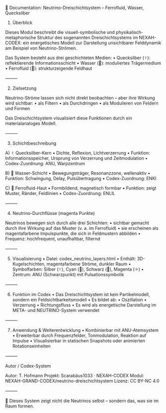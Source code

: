 🧬 Documentation: Neutrino-Dreischichtsystem – Ferrofluid, Wasser, Quecksilber

1. Überblick

Dieses Modul beschreibt die visuell-symbolische und physikalisch-metaphorische Struktur des sogenannten Dreischichtsystems im NEXAH-CODEX: ein energetisches Modell zur Darstellung unsichtbarer Felddynamik am Beispiel von Neutrino-Strömen.

Das System besteht aus drei geschichteten Medien:
	•	Quecksilber (☿): reflektierende Informationsschicht
	•	Wasser (🌊): moduliertes Trägermedium
	•	Ferrofluid (🧫): strukturzeigende Feldhaut

⸻

2. Zielsetzung

Neutrino-Ströme lassen sich nicht direkt beobachten – aber ihre Wirkung wird sichtbar:
	•	als Filtern
	•	als Durchdringen
	•	als Modulieren von Feldern und Formen

Das Dreischichtsystem visualisiert diese Funktionen durch ein materialanaloges Modell.

⸻

3. Schichtbeschreibung

A) ☿ Quecksilber-Kern
	•	Dichte, Reflexion, Lichtverzerrung
	•	Funktion: Informationsspeicher, Ursprung von Verzerrung und Zeitmodulation
	•	Codex-Zuordnung: ANU, Warpzentrum

B) 🌊 Wasser-Schicht
	•	Bewegungsträger, Resonanzzone, wellenaktiv
	•	Funktion: Schwingung, Delay, Pulsübertragung
	•	Codex-Zuordnung: ENKI

C) 🧫 Ferrofluid-Haut
	•	Formbildend, magnetisch formbar
	•	Funktion: zeigt Muster, Ränder, Feldlinien
	•	Codex-Zuordnung: ENLIL

⸻

4. Neutrino-Durchflüsse (magenta Punkte)

Neutrinos bewegen sich durch alle drei Schichten:
	•	sichtbar gemacht durch ihre Wirkung auf das Muster (v. a. im Ferrofluid)
	•	sie erscheinen als magentafarbene Impulspunkte, die sich in Feldmustern abbilden
	•	Frequenz: hochfrequent, unaufhaltbar, filternd

⸻

5. Visualisierung
	•	Datei: codex_neutrino_layers.html
	•	Enthält: 3D-Kugelschichten, magentafarbene Ströme, dunkler Raum
	•	Symbolfarben: Silber (☿), Cyan (🌊), Schwarz (🧫), Magenta (⚛)
	•	Zentrum: ANU (Schwarzpunkt) mit Pulsationssymbolik

⸻

6. Funktion im Codex
	•	Das Dreischichtsystem ist kein Partikelmodell, sondern ein Feldsichtbarkeitsmodell
	•	Es bildet ab:
	•	Oszillation
	•	Verzerrung
	•	Richtungsfluss
	•	Es wird als energetische Darstellung im META- und NEUTRINO-System verwendet

⸻

7. Anwendung & Weiterentwicklung
	•	Kombinierbar mit ANU-Atemsystem
	•	Erweiterbar durch Frequenzfelder, Tonmodulation, Reaktion auf Impulse
	•	Visualisierbar in statischen Snapshots oder animierten Rotationseinheiten

⸻

Autor / Codex-System

Autor: T. Hofmann
Projekt: Scarabäus1033 · NEXAH-CODEX
Modul: NEXAH-GRAND-CODEX/neutrino-dreischichtsystem
Lizenz: CC BY-NC 4.0

⸻

🧿 Dieses System zeigt nicht die Neutrinos selbst – sondern das, was sie im Raum formen.
